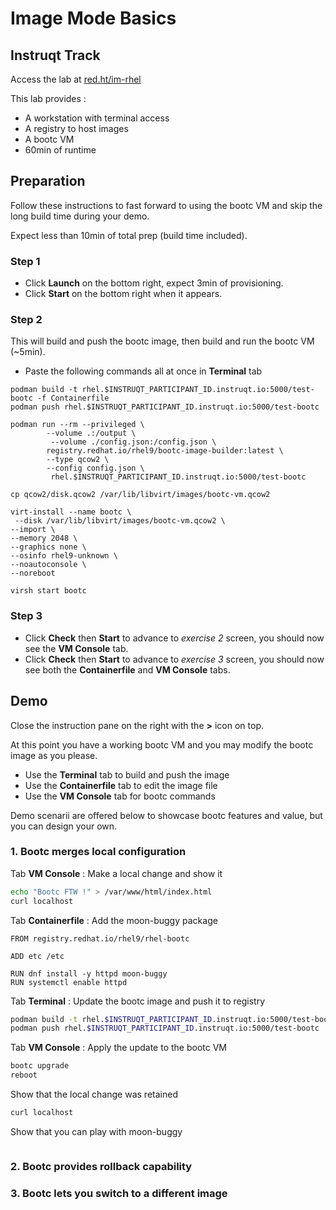 # Image Mode Basics

## Instruqt Track

Access the lab at [red.ht/im-rhel](red.ht/im-rhel)

This lab provides :
- A workstation with terminal access
- A registry to host images
- A bootc VM
- 60min of runtime

## Preparation

Follow these instructions to fast forward to using the bootc VM and skip the long build time during your demo.

Expect less than 10min of total prep (build time included).

### Step 1

- Click **Launch** on the bottom right, expect 3min of provisioning.
- Click **Start** on the bottom right when it appears.

### Step 2

This will build and push the bootc image, then build and run the bootc VM (~5min).

- Paste the following commands all at once in **Terminal** tab
```
podman build -t rhel.$INSTRUQT_PARTICIPANT_ID.instruqt.io:5000/test-bootc -f Containerfile
podman push rhel.$INSTRUQT_PARTICIPANT_ID.instruqt.io:5000/test-bootc

podman run --rm --privileged \
        --volume .:/output \
         --volume ./config.json:/config.json \
        registry.redhat.io/rhel9/bootc-image-builder:latest \
        --type qcow2 \
        --config config.json \
         rhel.$INSTRUQT_PARTICIPANT_ID.instruqt.io:5000/test-bootc

cp qcow2/disk.qcow2 /var/lib/libvirt/images/bootc-vm.qcow2

virt-install --name bootc \
 --disk /var/lib/libvirt/images/bootc-vm.qcow2 \
--import \
--memory 2048 \
--graphics none \
--osinfo rhel9-unknown \
--noautoconsole \
--noreboot

virsh start bootc
```

### Step 3

- Click **Check** then **Start** to advance to *exercise 2* screen, you should now see the **VM Console** tab.
- Click **Check** then **Start** to advance to *exercise 3* screen, you should now see both the **Containerfile** and **VM Console** tabs.

## Demo

Close the instruction pane on the right with the **>** icon on top.

At this point you have a working bootc VM and you may modify the bootc image as you please.

- Use the **Terminal** tab to build and push the image
- Use the **Containerfile** tab to edit the image file
- Use the **VM Console** tab for bootc commands

Demo scenarii are offered below to showcase bootc features and value, but you can design your own.

### 1. Bootc merges local configuration

Tab **VM Console** : Make a local change and show it
```bash
echo "Bootc FTW !" > /var/www/html/index.html
curl localhost
```
Tab **Containerfile** : Add the moon-buggy package
```text
FROM registry.redhat.io/rhel9/rhel-bootc

ADD etc /etc

RUN dnf install -y httpd moon-buggy
RUN systemctl enable httpd
```
Tab **Terminal** : Update the bootc image and push it to registry
```bash
podman build -t rhel.$INSTRUQT_PARTICIPANT_ID.instruqt.io:5000/test-bootc -f Containerfile
podman push rhel.$INSTRUQT_PARTICIPANT_ID.instruqt.io:5000/test-bootc
```
Tab **VM Console** : Apply the update to the bootc VM
```bash
bootc upgrade
reboot
```
Show that the local change was retained
```bash
curl localhost
```
Show that you can play with moon-buggy
```

```

### 2. Bootc provides rollback capability

### 3. Bootc lets you switch to a different image
